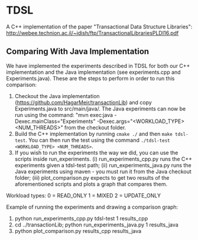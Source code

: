 # TDSL
A C++ implementation of the paper "Transactional Data Structure Libraries": http://webee.technion.ac.il/~idish/ftp/TransactionalLibrariesPLDI16.pdf

## Comparing With Java Implementation
We have implemented the experiments described in TDSL for both our C++ implementation and the Java implementation (see experiments.cpp and Experiments.java). These are the steps to perform in order to run this comparison:
1. Checkout the Java implementation (https://github.com/HagarMeir/transactionLib) and copy Experiments.java to src/main/java/. The Java experiments can now be run using the command: "mvn exec:java -Dexec.mainClass="Experiments" -Dexec.args="<WORKLOAD_TYPE> <NUM_THREADS>" from the checkout folder. 
2. Build the C++ implementation by running `cmake ./` and then `make tdsl-test`. You can then run the test using the command `./tdsl-test <WORKLOAD_TYPE> <NUM_THREADS>`. 
3. If you wish to run the experiments the way we did, you can use the scripts inside run_experiments. (i) run_experiments_cpp.py runs the C++ experiments given a tdsl-test path; (ii) run_experiments_java.py runs the Java experiments using maven - you must run it from the Java checkout folder; (iii) plot_comparison.py expects to get two results of the aforementioned scripts and plots a graph that compares them.

Workload types:
0 = READ_ONLY
1 = MIXED
2 = UPDATE_ONLY

Example of running the experiments and drawing a comparison graph:
1. python run_experiments_cpp.py tdsl-test 1 results_cpp
2. cd ../transactionLib; python run_experiments_java.py 1 results_java
3. python plot_comparison.py results_cpp results_java
